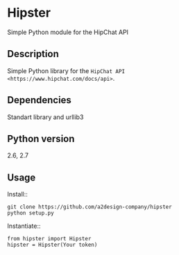 Hipster
=======

Simple Python module for the HipChat API

Description
-----------

Simple Python library for the `HipChat API <https://www.hipchat.com/docs/api>`. 

Dependencies
------------
Standart library and urllib3

Python version
------------
 2.6, 2.7

Usage
-----

Install::

    git clone https://github.com/a2design-company/hipster
    python setup.py

Instantiate::

    from hipster import Hipster
    hipster = Hipster(Your token)





